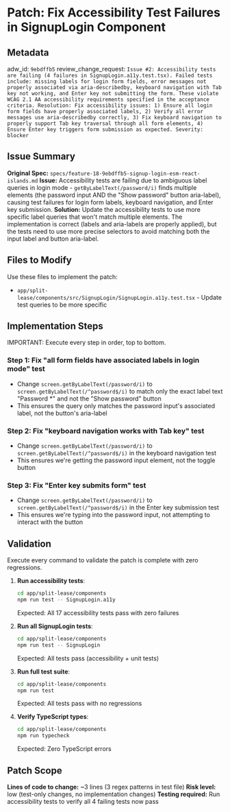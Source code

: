 # Patch: Fix Accessibility Test Failures in SignupLogin Component

## Metadata
adw_id: `9ebdffb5`
review_change_request: `Issue #2: Accessibility tests are failing (4 failures in SignupLogin.a11y.test.tsx). Failed tests include: missing labels for login form fields, error messages not properly associated via aria-describedby, keyboard navigation with Tab key not working, and Enter key not submitting the form. These violate WCAG 2.1 AA accessibility requirements specified in the acceptance criteria. Resolution: Fix accessibility issues: 1) Ensure all login form fields have properly associated labels, 2) Verify all error messages use aria-describedby correctly, 3) Fix keyboard navigation to properly support Tab key traversal through all form elements, 4) Ensure Enter key triggers form submission as expected. Severity: blocker`

## Issue Summary
**Original Spec:** `specs/feature-18-9ebdffb5-signup-login-esm-react-islands.md`
**Issue:** Accessibility tests are failing due to ambiguous label queries in login mode - `getByLabelText(/password/i)` finds multiple elements (the password input AND the "Show password" button aria-label), causing test failures for login form labels, keyboard navigation, and Enter key submission.
**Solution:** Update the accessibility tests to use more specific label queries that won't match multiple elements. The implementation is correct (labels and aria-labels are properly applied), but the tests need to use more precise selectors to avoid matching both the input label and button aria-label.

## Files to Modify
Use these files to implement the patch:

- `app/split-lease/components/src/SignupLogin/SignupLogin.a11y.test.tsx` - Update test queries to be more specific

## Implementation Steps
IMPORTANT: Execute every step in order, top to bottom.

### Step 1: Fix "all form fields have associated labels in login mode" test
- Change `screen.getByLabelText(/password/i)` to `screen.getByLabelText(/^password$/i)` to match only the exact label text "Password *" and not the "Show password" button
- This ensures the query only matches the password input's associated label, not the button's aria-label

### Step 2: Fix "keyboard navigation works with Tab key" test
- Change `screen.getByLabelText(/password/i)` to `screen.getByLabelText(/^password$/i)` in the keyboard navigation test
- This ensures we're getting the password input element, not the toggle button

### Step 3: Fix "Enter key submits form" test
- Change `screen.getByLabelText(/password/i)` to `screen.getByLabelText(/^password$/i)` in the Enter key submission test
- This ensures we're typing into the password input, not attempting to interact with the button

## Validation
Execute every command to validate the patch is complete with zero regressions.

1. **Run accessibility tests**:
   ```bash
   cd app/split-lease/components
   npm run test -- SignupLogin.a11y
   ```
   Expected: All 17 accessibility tests pass with zero failures

2. **Run all SignupLogin tests**:
   ```bash
   cd app/split-lease/components
   npm run test -- SignupLogin
   ```
   Expected: All tests pass (accessibility + unit tests)

3. **Run full test suite**:
   ```bash
   cd app/split-lease/components
   npm run test
   ```
   Expected: All tests pass with no regressions

4. **Verify TypeScript types**:
   ```bash
   cd app/split-lease/components
   npm run typecheck
   ```
   Expected: Zero TypeScript errors

## Patch Scope
**Lines of code to change:** ~3 lines (3 regex patterns in test file)
**Risk level:** low (test-only changes, no implementation changes)
**Testing required:** Run accessibility tests to verify all 4 failing tests now pass
